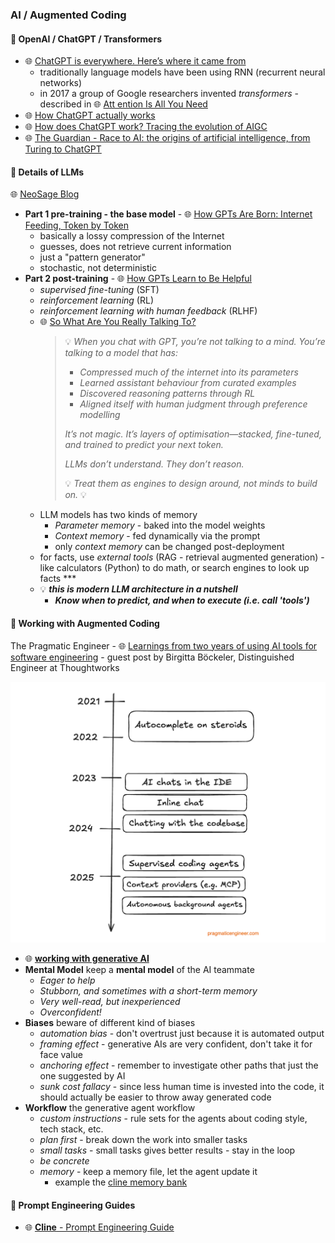 
### AI / Augmented Coding

#### 🤖 OpenAI / ChatGPT / Transformers

* 🌐 [ChatGPT is everywhere. Here’s where it came from](https://www.technologyreview.com/2023/02/08/1068068/chatgpt-is-everywhere-heres-where-it-came-from/)
  * traditionally language models have been using RNN (recurrent neural networks)
  * in 2017 a group of Google researchers invented *transformers* - described in 🌐 [Att ention Is All You Need](https://papers.nips.cc/paper/2017/file/3f5ee243547dee91fbd053c1c4a845aa-Paper.pdf)
* 🌐 [How ChatGPT actually works](https://www.assemblyai.com/blog/how-chatgpt-actually-works/)
* 🌐 [How does ChatGPT work? Tracing the evolution of AIGC](https://www.dtonomy.com/how-does-chatgpt-work/)
* 🌐 [The Guardian - Race to AI: the origins of artificial intelligence, from Turing to ChatGPT](https://www.theguardian.com/technology/2023/oct/28/artificial-intelligence-origins-turing-to-chatgpt)

#### 🤖 Details of LLMs

🌐 [NeoSage Blog](https://blog.neosage.io)

* **Part 1 pre-training - the base model** - 🌐 [How GPTs Are Born: Internet Feeding, Token by Token](https://blog.neosage.io/p/how-gpts-are-born-internet-feeding)
  * basically a lossy compression of the Internet
  * guesses, does not retrieve current information
  * just a "pattern generator"
  * stochastic, not deterministic
* **Part 2 post-training** - 🌐 [How GPTs Learn to Be Helpful](https://blog.neosage.io/p/how-gpts-learn-to-be-helpful)
  * *supervised fine-tuning* (SFT)
  * *reinforcement learning* (RL)
  * *reinforcement learning with human feedback* (RLHF)
  * 🌐 [So What Are You Really Talking To?](https://blog.neosage.io/i/161930085/so-what-are-you-really-talking-to)
    > 💡 *When you chat with GPT, you’re not talking to a mind.*
    > *You’re talking to a model that has:*
    > * *Compressed much of the internet into its parameters*
    > * *Learned assistant behaviour from curated examples*
    > * *Discovered reasoning patterns through RL*
    > * *Aligned itself with human judgment through preference modelling*
    >
    > *It’s not magic.*
    > *It’s layers of optimisation—stacked, fine-tuned, and trained to predict your next token.*
    >
    > *LLMs don’t understand. They don’t reason.*
    >
    > 💡 *Treat them as engines to design around, not minds to build on.* 💡
  * LLM models has two kinds of memory
    * *Parameter memory* - baked into the model weights
    * *Context memory* - fed dynamically via the prompt
    * only *context memory* can be changed post-deployment
  * for facts, use *external tools* (RAG - retrieval augmented generation) - like calculators (Python) to do math, or search engines to look up facts ***
  * 💡 ***this is modern LLM architecture in a nutshell***
    * ***Know when to predict, and when to execute (i.e. call 'tools')***

#### 🤖 Working with Augmented Coding

The Pragmatic Engineer - 🌐 [Learnings from two years of using AI tools for software engineering](https://newsletter.pragmaticengineer.com/p/two-years-of-using-ai) - guest post by Birgitta Böckeler, Distinguished Engineer at Thoughtworks

[![AI Timeline](augmented-coding-timeline.png "AI Timeline")](augmented-coding-timeline.png)

* 🌐 [**working with generative AI**](https://newsletter.pragmaticengineer.com/i/166399878/working-with-ai)
* **Mental Model** keep a **mental model** of the AI teammate
  * *Eager to help*
  * *Stubborn, and sometimes with a short-term memory*
  * *Very well-read, but inexperienced*
  * *Overconfident!*
* **Biases** beware of different kind of biases
  * *automation bias* - don't overtrust just because it is automated output
  * *framing effect* - generative AIs are very confident, don't take it for face value
  * *anchoring effect* - remember to investigate other paths that just the one suggested by AI
  * *sunk cost fallacy* - since less human time is invested into the code, it should actually be easier to throw away generated code
* **Workflow** the generative agent workflow
  * *custom instructions* - rule sets for the agents about coding style, tech stack, etc.
  * *plan first* - break down the work into smaller tasks
  * *small tasks* - small tasks gives better results - stay in the loop
  * *be concrete*
  * *memory* - keep a memory file, let the agent update it
    * example the [cline memory bank](https://docs.cline.bot/prompting/cline-memory-bank)

#### 🤖 Prompt Engineering Guides

* 🌐 [**Cline** - Prompt Engineering Guide](https://docs.cline.bot/prompting/prompt-engineering-guide)
